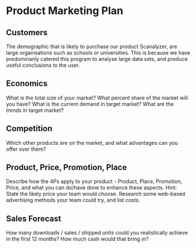 # Product Marketing Plan


## Customers

The demographic that is likely to purchase our product Scanalyzer, are large organisations such as schools or universities. 
This is because we have predominanly catered this program to analyse large data sets, and produce useful conclusions to
the user.

## Economics

What is the total size of your market?
What percent share of the market will you have?
What is the current demand in target market?
What are the trends in target market?


## Competition

Which other products are on the market, and what advantages can you offer over them?


## Product, Price, Promotion, Place

Describe how the 4Ps apply to your product - Product, Place, Promotion, Price, and what you can do/have done to enhance these aspects.
Hint: State the likely price your team would choose.
Research some web-based advertising methods your team could try, and list costs.



## Sales Forecast

How many downloads / sales / shipped units could you realistically achieve in the first 12 months?
How much cash would that bring in?


